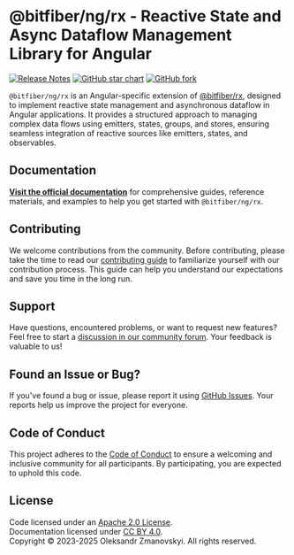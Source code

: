 # @bitfiber/ng/rx - Reactive State and Async Dataflow Management Library for Angular

[![Release Notes](https://img.shields.io/github/release/bitfiber/ng)](https://github.com/bitfiber/ng/releases)
[![GitHub star chart](https://img.shields.io/github/stars/bitfiber/ng?style=social)](https://star-history.com/#bitfiber/ng)
[![GitHub fork](https://img.shields.io/github/forks/bitfiber/ng?style=social)](https://github.com/bitfiber/ng/fork)

`@bitfiber/ng/rx` is an Angular-specific extension of [@bitfiber/rx](https://bitfiber.github.io/rx/),
designed to implement reactive state management and asynchronous dataflow in Angular applications.
It provides a structured approach to managing complex data flows using emitters, states, groups,
and stores, ensuring seamless integration of reactive sources like emitters, states, and
observables.

## Documentation

[**Visit the official documentation**](https://bitfiber.github.io/ng/) for comprehensive guides,
reference materials, and examples to help you get started with `@bitfiber/ng/rx`.

## Contributing

We welcome contributions from the community. Before contributing, please take the time to read
our [contributing guide](https://github.com/bitfiber/ng/blob/main/CONTRIBUTING.md) to familiarize
yourself with our contribution process. This guide can help you understand our expectations and
save you time in the long run.

## Support

Have questions, encountered problems, or want to request new features?  
Feel free to start a [discussion in our community forum](https://github.com/bitfiber/ng/discussions).
Your feedback is valuable to us!

## Found an Issue or Bug?

If you've found a bug or issue, please report it using [GitHub Issues](https://github.com/bitfiber/ng/issues).
Your reports help us improve the project for everyone.

## Code of Conduct

This project adheres to the [Code of Conduct](https://github.com/bitfiber/ng/blob/main/CODE_OF_CONDUCT.md)
to ensure a welcoming and inclusive community for all participants. By participating, you are
expected to uphold this code.

## License

Code licensed under an [Apache 2.0 License](https://github.com/bitfiber/ng/blob/main/LICENSE.txt).  
Documentation licensed under [CC BY 4.0](http://creativecommons.org/licenses/by/4.0/).  
Copyright © 2023-2025 Oleksandr Zmanovskyi. All rights reserved.
